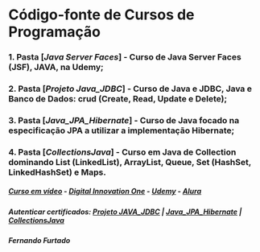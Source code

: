 # Código-fonte de Cursos de Programação
### 1. Pasta [*Java Server Faces*] - Curso de Java Server Faces (JSF), JAVA, na Udemy;
### 2. Pasta [*Projeto Java_JDBC*] - Curso de Java e JDBC, Java e Banco de Dados: crud (Create, Read, Update e Delete);
### 3. Pasta [*Java_JPA_Hibernate*] - Curso de Java focado na especificação JPA a utilizar a implementação Hibernate;
### 4. Pasta [*CollectionsJava*] - Curso em Java de Collection dominando List (LinkedList), ArrayList, Queue,  Set (HashSet, LinkedHashSet) e Maps.
##### [Curso em vídeo](https://www.cursoemvideo.com) - [Digital Innovation One](https://www.dio.me//) - [Udemy](https://www.udemy.com/) - [Alura](https://www.alura.com.br)
##### Autenticar certificados: [Projeto JAVA_JDBC](https://cursos.alura.com.br/user/fernando-carrilho-pb/course/jdbc-dao-persistencia/certificate) | [Java_JPA_Hibernate](https://cursos.alura.com.br/user/fernando-carrilho-pb/course/persistencia-jpa-introducao-hibernate/certificate) | [CollectionsJava](https://cursos.alura.com.br/certificate/9f7973ed-2d6b-43fd-bcbe-7ba38c815eeb) 
##### Fernando Furtado
